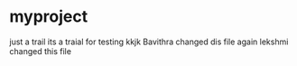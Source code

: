 # myproject
just a trail
its a traial 
for testing
kkjk
Bavithra changed dis file
again lekshmi changed this file
